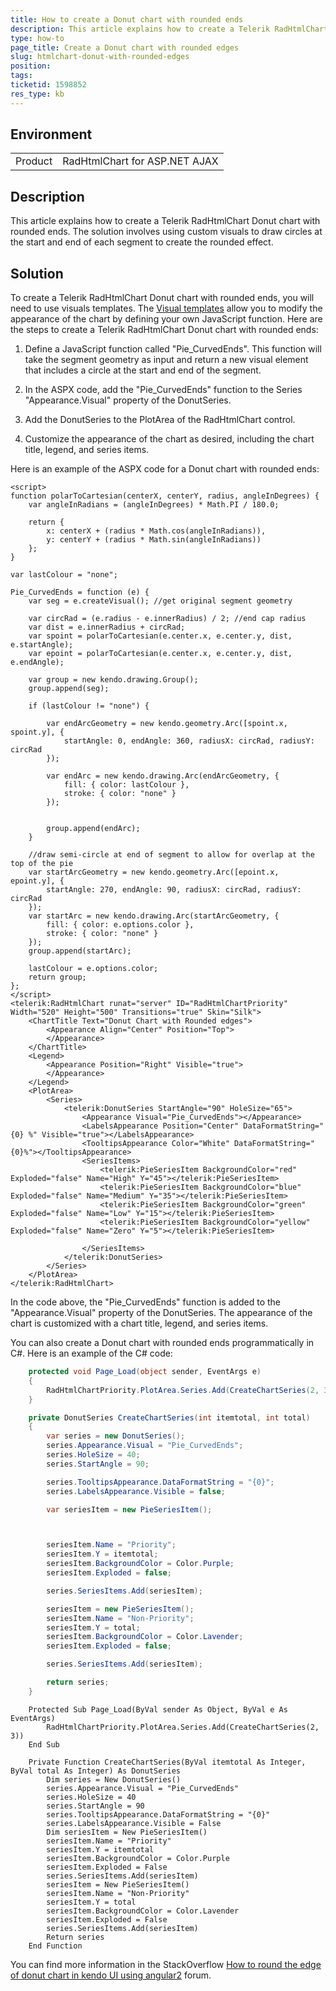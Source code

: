 ```yaml
---
title: How to create a Donut chart with rounded ends
description: This article explains how to create a Telerik RadHtmlChart Donut chart with rounded ends. The solution involves using custom visuals to draw circles at the start and end of each segment to create the rounded effect - RadHtmlChart for ASP.NET AJAX
type: how-to
page_title: Create a Donut chart with rounded edges
slug: htmlchart-donut-with-rounded-edges
position: 
tags: 
ticketid: 1598852
res_type: kb
---
```


## Environment
<table>
	<tbody>
		<tr>
			<td>Product</td>
			<td>RadHtmlChart for ASP.NET AJAX</td>
		</tr>
	</tbody>
</table>


## Description
This article explains how to create a Telerik RadHtmlChart Donut chart with rounded ends. The solution involves using custom visuals to draw circles at the start and end of each segment to create the rounded effect.

## Solution
To create a Telerik RadHtmlChart Donut chart with rounded ends, you will need to use visuals templates. The [Visual templates](https://demos.telerik.com/aspnet-ajax/htmlchart/examples/functionality/visual-templates/defaultcs.aspx) allow you to modify the appearance of the chart by defining your own JavaScript function. Here are the steps to create a Telerik RadHtmlChart Donut chart with rounded ends:

1. Define a JavaScript function called "Pie_CurvedEnds". This function will take the segment geometry as input and return a new visual element that includes a circle at the start and end of the segment.

2. In the ASPX code, add the "Pie_CurvedEnds" function to the Series "Appearance.Visual" property of the DonutSeries.

3. Add the DonutSeries to the PlotArea of the RadHtmlChart control.

4. Customize the appearance of the chart as desired, including the chart title, legend, and series items.

Here is an example of the ASPX code for a Donut chart with rounded ends:

````ASPX
<script>
function polarToCartesian(centerX, centerY, radius, angleInDegrees) {
    var angleInRadians = (angleInDegrees) * Math.PI / 180.0;

    return {
        x: centerX + (radius * Math.cos(angleInRadians)),
        y: centerY + (radius * Math.sin(angleInRadians))
    };
}

var lastColour = "none";

Pie_CurvedEnds = function (e) {
    var seg = e.createVisual(); //get original segment geometry

    var circRad = (e.radius - e.innerRadius) / 2; //end cap radius
    var dist = e.innerRadius + circRad;
    var spoint = polarToCartesian(e.center.x, e.center.y, dist, e.startAngle);
    var epoint = polarToCartesian(e.center.x, e.center.y, dist, e.endAngle);

    var group = new kendo.drawing.Group();
    group.append(seg);

    if (lastColour != "none") {

        var endArcGeometry = new kendo.geometry.Arc([spoint.x, spoint.y], {
            startAngle: 0, endAngle: 360, radiusX: circRad, radiusY: circRad
        });

        var endArc = new kendo.drawing.Arc(endArcGeometry, {
            fill: { color: lastColour },
            stroke: { color: "none" }
        });


        group.append(endArc);
    }

    //draw semi-circle at end of segment to allow for overlap at the top of the pie
    var startArcGeometry = new kendo.geometry.Arc([epoint.x, epoint.y], {
        startAngle: 270, endAngle: 90, radiusX: circRad, radiusY: circRad
    });
    var startArc = new kendo.drawing.Arc(startArcGeometry, {
        fill: { color: e.options.color },
        stroke: { color: "none" }
    });
    group.append(startArc);

    lastColour = e.options.color;
    return group;
};
</script>
<telerik:RadHtmlChart runat="server" ID="RadHtmlChartPriority" Width="520" Height="500" Transitions="true" Skin="Silk">
    <ChartTitle Text="Donut Chart with Rounded edges">
        <Appearance Align="Center" Position="Top">
        </Appearance>
    </ChartTitle>
    <Legend>
        <Appearance Position="Right" Visible="true">
        </Appearance>
    </Legend>
    <PlotArea>
        <Series>
            <telerik:DonutSeries StartAngle="90" HoleSize="65">
                <Appearance Visual="Pie_CurvedEnds"></Appearance>
                <LabelsAppearance Position="Center" DataFormatString="{0} %" Visible="true"></LabelsAppearance>
                <TooltipsAppearance Color="White" DataFormatString="{0}%"></TooltipsAppearance>
                <SeriesItems>
                    <telerik:PieSeriesItem BackgroundColor="red" Exploded="false" Name="High" Y="45"></telerik:PieSeriesItem>
                    <telerik:PieSeriesItem BackgroundColor="blue" Exploded="false" Name="Medium" Y="35"></telerik:PieSeriesItem>
                    <telerik:PieSeriesItem BackgroundColor="green" Exploded="false" Name="Low" Y="15"></telerik:PieSeriesItem>
                    <telerik:PieSeriesItem BackgroundColor="yellow" Exploded="false" Name="Zero" Y="5"></telerik:PieSeriesItem>

                </SeriesItems>
            </telerik:DonutSeries>
        </Series>
    </PlotArea>
</telerik:RadHtmlChart>
````

In the code above, the "Pie_CurvedEnds" function is added to the "Appearance.Visual" property of the DonutSeries. The appearance of the chart is customized with a chart title, legend, and series items.

You can also create a Donut chart with rounded ends programmatically in C#. Here is an example of the C# code:

````C#
    protected void Page_Load(object sender, EventArgs e)
    {
        RadHtmlChartPriority.PlotArea.Series.Add(CreateChartSeries(2, 3));
    }

    private DonutSeries CreateChartSeries(int itemtotal, int total)
    {
        var series = new DonutSeries();
        series.Appearance.Visual = "Pie_CurvedEnds";
        series.HoleSize = 40;
        series.StartAngle = 90;

        series.TooltipsAppearance.DataFormatString = "{0}";
        series.LabelsAppearance.Visible = false;

        var seriesItem = new PieSeriesItem();



        seriesItem.Name = "Priority";
        seriesItem.Y = itemtotal;
        seriesItem.BackgroundColor = Color.Purple;
        seriesItem.Exploded = false;

        series.SeriesItems.Add(seriesItem);

        seriesItem = new PieSeriesItem();
        seriesItem.Name = "Non-Priority";
        seriesItem.Y = total;
        seriesItem.BackgroundColor = Color.Lavender;
        seriesItem.Exploded = false;

        series.SeriesItems.Add(seriesItem);

        return series;
    }
````
````VB
    Protected Sub Page_Load(ByVal sender As Object, ByVal e As EventArgs)
        RadHtmlChartPriority.PlotArea.Series.Add(CreateChartSeries(2, 3))
    End Sub

    Private Function CreateChartSeries(ByVal itemtotal As Integer, ByVal total As Integer) As DonutSeries
        Dim series = New DonutSeries()
        series.Appearance.Visual = "Pie_CurvedEnds"
        series.HoleSize = 40
        series.StartAngle = 90
        series.TooltipsAppearance.DataFormatString = "{0}"
        series.LabelsAppearance.Visible = False
        Dim seriesItem = New PieSeriesItem()
        seriesItem.Name = "Priority"
        seriesItem.Y = itemtotal
        seriesItem.BackgroundColor = Color.Purple
        seriesItem.Exploded = False
        series.SeriesItems.Add(seriesItem)
        seriesItem = New PieSeriesItem()
        seriesItem.Name = "Non-Priority"
        seriesItem.Y = total
        seriesItem.BackgroundColor = Color.Lavender
        seriesItem.Exploded = False
        series.SeriesItems.Add(seriesItem)
        Return series
    End Function
````
   
You can find more information in the StackOverflow [How to round the edge of donut chart in kendo UI using angular2](https://stackoverflow.com/questions/47176462/how-to-round-the-edge-of-donut-chart-in-kendo-ui-using-angular2) forum.
